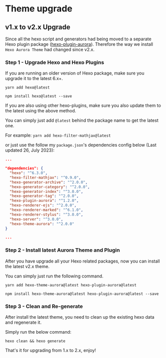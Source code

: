 # Theme upgrade

## v1.x to v2.x Upgrade

Since all the hexo script and generators had being moved to a separate Hexo plugin package ([hexo-plugin-aurora](https://github.com/auroral-ui/hexo-plugin-aurora)). Therefore the way we install `Hexo Aurora Theme` had changed since v2.x.

### Step 1 - Upgrade Hexo and Hexo Plugins

If you are running an older version of Hexo package, make sure you upgrade it to the latest 6.x+.

<CodeGroup>
  <CodeGroupItem title="YARN">

```shell:no-line-numbers
yarn add hexo@latest
```

  </CodeGroupItem>

  <CodeGroupItem title="NPM">

```shell:no-line-numbers
npm install hexo@latest --save
```

  </CodeGroupItem>
</CodeGroup>

If you are also using other hexo-plugins, make sure you also update them to the latest using the above method.

You can simply just add `@latest` behind the package name to get the latest one.

For example: `yarn add hexo-filter-mathjax@latest`

or just use the follow my `package.json`'s dependencies config below (Last updated 26, July 2023):

```json
...

"dependencies": {
  "hexo": "^6.3.0",
  "hexo-filter-mathjax": "^0.9.0",
  "hexo-generator-archive": "^2.0.0",
  "hexo-generator-category": "^2.0.0",
  "hexo-generator-index": "^3.0.0",
  "hexo-generator-tag": "^2.0.0",
  "hexo-plugin-aurora": "^1.2.0",
  "hexo-renderer-ejs": "^2.0.0",
  "hexo-renderer-marked": "^6.1.0",
  "hexo-renderer-stylus": "^3.0.0",
  "hexo-server": "^3.0.0",
  "hexo-theme-aurora": "^2.0.0"
}

...
```

### Step 2 - Install latest Aurora Theme and Plugin

After you have upgrade all your Hexo related packages, now you can install the latest v2.x theme.

You can simply just run the following command.

<CodeGroup>
  <CodeGroupItem title="YARN">

```shell:no-line-numbers
yarn add hexo-theme-aurora@latest hexo-plugin-aurora@latest
```

  </CodeGroupItem>

  <CodeGroupItem title="NPM">

```shell:no-line-numbers
npm install hexo-theme-aurora@latest hexo-plugin-aurora@latest --save
```

  </CodeGroupItem>
</CodeGroup>

### Step 3 - Clean and Re-generate

After install the latest theme, you need to clean up the existing hexo data and regenerate it.

Simply run the below command:

```shell:no-line-numbers
hexo clean && hexo generate
```

That's it for upgrading from 1.x to 2.x, enjoy!
